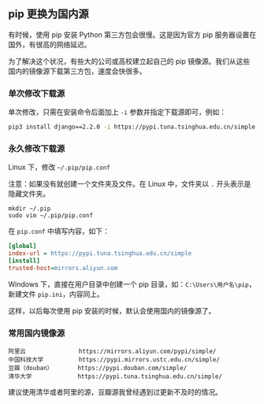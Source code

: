 ## pip 更换为国内源

有时候，使用 pip 安装 Python 第三方包会很慢。这是因为官方 pip 服务器设置在国外，有很高的网络延迟。

为了解决这个状况，有些大的公司或高校建立起自己的 pip 镜像源。我们从这些国内的镜像源下载第三方包，速度会快很多。

### 单次修改下载源

单次修改，只需在安装命令后面加上 `-i` 参数并指定下载源即可，例如：

```bash
pip3 install django==2.2.0 -i https://pypi.tuna.tsinghua.edu.cn/simple
```

### 永久修改下载源

Linux 下，修改 `~/.pip/pip.conf `

注意：如果没有就创建一个文件夹及文件。在 Linux 中，文件夹以 `.` 开头表示是隐藏文件夹。

```
mkdir ~/.pip
sudo vim ~/.pip/pip.conf
```

在 `pip.conf` 中填写内容，如下：

```ini
[global]
index-url = https://pypi.tuna.tsinghua.edu.cn/simple
[install]
trusted-host=mirrors.aliyun.com
```

Windows 下，直接在用户目录中创建一个 pip 目录，如：`C:\Users\用户名\pip`，新建文件 `pip.ini`，内容同上。

这样，以后每次使用 pip 安装的时候，默认会使用国内的镜像源了。

### 常用国内镜像源

```
阿里云               https://mirrors.aliyun.com/pypi/simple/
中国科技大学          https://pypi.mirrors.ustc.edu.cn/simple/
豆瓣（douban）       https://pypi.douban.com/simple/
清华大学             https://pypi.tuna.tsinghua.edu.cn/simple/
```

建议使用清华或者阿里的源，豆瓣源我曾经遇到过更新不及时的情况。